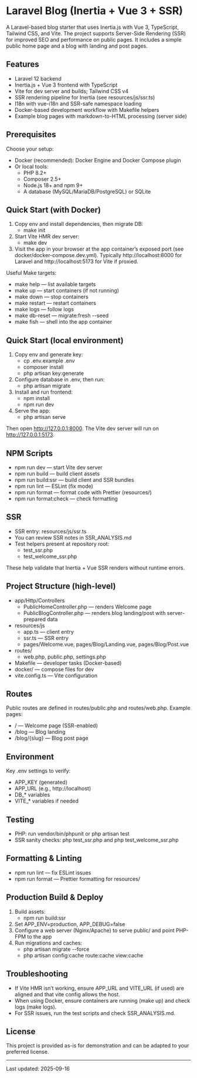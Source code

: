 # Laravel Blog (Inertia + Vue 3 + SSR)

A Laravel-based blog starter that uses Inertia.js with Vue 3, TypeScript, Tailwind CSS, and Vite. The project supports
Server-Side Rendering (SSR) for improved SEO and performance on public pages. It includes a simple public home page and
a blog with landing and post pages.

## Features

- Laravel 12 backend
- Inertia.js + Vue 3 frontend with TypeScript
- Vite for dev server and builds; Tailwind CSS v4
- SSR rendering pipeline for Inertia (see resources/js/ssr.ts)
- I18n with vue-i18n and SSR-safe namespace loading
- Docker-based development workflow with Makefile helpers
- Example blog pages with markdown-to-HTML processing (server side)

## Prerequisites

Choose your setup:

- Docker (recommended): Docker Engine and Docker Compose plugin
- Or local tools:
    - PHP 8.2+
    - Composer 2.5+
    - Node.js 18+ and npm 9+
    - A database (MySQL/MariaDB/PostgreSQL) or SQLite

## Quick Start (with Docker)

1. Copy env and install dependencies, then migrate DB:
    - make init
2. Start Vite HMR dev server:
    - make dev
3. Visit the app in your browser at the app container’s exposed port (see docker/docker-compose.dev.yml).
   Typically http://localhost:8000 for Laravel and http://localhost:5173 for Vite if proxied.

Useful Make targets:

- make help — list available targets
- make up — start containers (if not running)
- make down — stop containers
- make restart — restart containers
- make logs — follow logs
- make db-reset — migrate:fresh --seed
- make fish — shell into the app container

## Quick Start (local environment)

1. Copy env and generate key:
    - cp .env.example .env
    - composer install
    - php artisan key:generate
2. Configure database in .env, then run:
    - php artisan migrate
3. Install and run frontend:
    - npm install
    - npm run dev
4. Serve the app:
    - php artisan serve

Then open http://127.0.0.1:8000. The Vite dev server will run on http://127.0.0.1:5173.

## NPM Scripts

- npm run dev — start Vite dev server
- npm run build — build client assets
- npm run build:ssr — build client and SSR bundles
- npm run lint — ESLint (fix mode)
- npm run format — format code with Prettier (resources/)
- npm run format:check — check formatting

## SSR

- SSR entry: resources/js/ssr.ts
- You can review SSR notes in SSR_ANALYSIS.md
- Test helpers present at repository root:
    - test_ssr.php
    - test_welcome_ssr.php

These help validate that Inertia + Vue SSR renders without runtime errors.

## Project Structure (high-level)

- app/Http/Controllers
    - PublicHomeController.php — renders Welcome page
    - PublicBlogController.php — renders blog landing/post with server-prepared data
- resources/js
    - app.ts — client entry
    - ssr.ts — SSR entry
    - pages/Welcome.vue, pages/Blog/Landing.vue, pages/Blog/Post.vue
- routes/
    - web.php, public.php, settings.php
- Makefile — developer tasks (Docker-based)
- docker/ — compose files for dev
- vite.config.ts — Vite configuration

## Routes

Public routes are defined in routes/public.php and routes/web.php. Example pages:

- / — Welcome page (SSR-enabled)
- /blog — Blog landing
- /blog/{slug} — Blog post page

## Environment

Key .env settings to verify:

- APP_KEY (generated)
- APP_URL (e.g., http://localhost)
- DB_* variables
- VITE_* variables if needed

## Testing

- PHP: run vendor/bin/phpunit or php artisan test
- SSR sanity checks: php test_ssr.php and php test_welcome_ssr.php

## Formatting & Linting

- npm run lint — fix ESLint issues
- npm run format — Prettier formatting for resources/

## Production Build & Deploy

1. Build assets:
    - npm run build:ssr
2. Set APP_ENV=production, APP_DEBUG=false
3. Configure a web server (Nginx/Apache) to serve public/ and point PHP-FPM to the app
4. Run migrations and caches:
    - php artisan migrate --force
    - php artisan config:cache route:cache view:cache

## Troubleshooting

- If Vite HMR isn’t working, ensure APP_URL and VITE_URL (if used) are aligned and that vite config allows the host.
- When using Docker, ensure containers are running (make up) and check logs (make logs).
- For SSR issues, run the test scripts and check SSR_ANALYSIS.md.

## License

This project is provided as-is for demonstration and can be adapted to your preferred license.

---
Last updated: 2025-09-16
